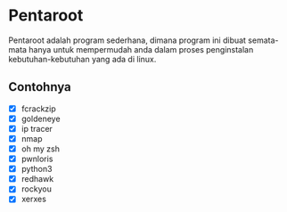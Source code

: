 # Pentaroot
Pentaroot adalah program sederhana, dimana program ini dibuat semata-mata hanya untuk mempermudah anda dalam proses penginstalan kebutuhan-kebutuhan yang ada di linux.
## Contohnya 
- [x] fcrackzip
- [x] goldeneye
- [x] ip tracer
- [x] nmap
- [x] oh my zsh
- [x] pwnloris
- [x] python3
- [x] redhawk
- [x] rockyou
- [x] xerxes
